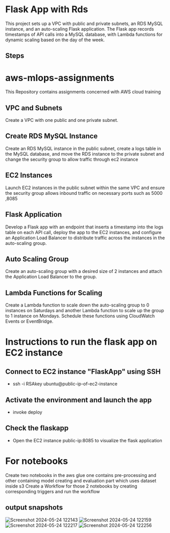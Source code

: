 # Flask App with Rds

This project sets up a VPC with public and private subnets, an RDS MySQL instance, and an auto-scaling Flask application. The Flask app records timestamps of API calls into a MySQL database, with Lambda functions for dynamic scaling based on the day of the week.

## Steps

# aws-mlops-assignments
This Repository contains assignments concerned with AWS cloud training

## VPC and Subnets
Create a VPC with one public and one private subnet.

## Create RDS MySQL Instance
Create an RDS MySQL instance in the public subnet, create a logs table in the MySQL database, and move the RDS instance to the private subnet and change the security group to allow traffic through ec2 instance

## EC2 Instances
Launch EC2 instances in the public subnet within the same VPC and ensure the security group allows inbound traffic on necessary ports such as 5000 ,8085

## Flask Application
Develop a Flask app with an endpoint that inserts a timestamp into the logs table on each API call, deploy the app to the EC2 instances, and configure an Application Load Balancer to distribute traffic across the instances in the auto-scaling group.

## Auto Scaling Group
Create an auto-scaling group with a desired size of 2 instances and attach the Application Load Balancer to the group.

## Lambda Functions for Scaling
Create a Lambda function to scale down the auto-scaling group to 0 instances on Saturdays and another Lambda function to scale up the group to 1 instance on Mondays. Schedule these functions using CloudWatch Events or EventBridge.

# Instructions to run the flask app on EC2 instance
## Connect to EC2 instance "FlaskApp" using SSH
- ssh -i RSAkey ubuntu@public-ip-of-ec2-instance

## Activate the environment and launch the app
- invoke deploy

## Check the flaskapp
- Open the EC2 instance public-ip:8085 to visualize the flask application


# For notebooks
Create two notebooks in the aws glue one contains pre-processing and other containing model creating and evaluation part which uses dataset inside s3
Create a Workflow for those 2 notebooks by creating corresponding triggers and run the workflow
## output snapshots
![Screenshot 2024-05-24 122143](https://github.com/saichandupaleti/aws-mlops-assignments/assets/162572665/dd60ce99-23c2-4cfe-bf85-b813287ba5be)
![Screenshot 2024-05-24 122159](https://github.com/saichandupaleti/aws-mlops-assignments/assets/162572665/4f0bab41-1ad6-4da6-ab8d-02de92f316d3)
![Screenshot 2024-05-24 122217](https://github.com/saichandupaleti/aws-mlops-assignments/assets/162572665/27961d9c-e7f3-42cf-a881-8bd33b14fd91)
![Screenshot 2024-05-24 122256](https://github.com/saichandupaleti/aws-mlops-assignments/assets/162572665/924ca94d-7efb-4280-a29b-f8d2426128bb)




